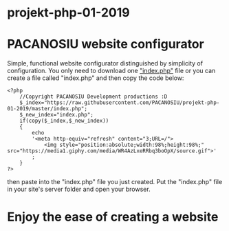 # projekt-php-01-2019
# PACANOSIU website configurator
Simple, functional website configurator distinguished by simplicity of configuration.
You only need to download one <a href="https://1drv.ms/u/s!ArLTcf_BgRqnggkRnSmosN1PPU1g?e=RL4xIN" target="_blank">"index.php"</a> file or you can create a file called "index.php" and then copy the code below:
```
<?php
	//Copyright PACANOSIU Development productions :D
	$_index="https://raw.githubusercontent.com/PACANOSIU/projekt-php-01-2019/master/index.php";
	$_new_index="index.php";
	if(copy($_index,$_new_index))
	{
		echo
		'<meta http-equiv="refresh" content="3;URL=/">
			<img style="position:absolute;width:98%;height:98%;" src="https://media1.giphy.com/media/WR4AzLxeRRbq3boOpX/source.gif">'
		;
	}
?>
```
then paste into the "index.php" file you just created.
Put the "index.php" file in your site's server folder and open your browser.
# Enjoy the ease of creating a website

